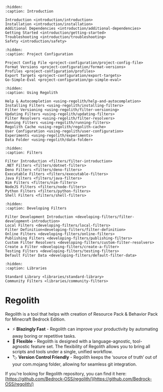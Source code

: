 ```{toctree}
:hidden:
:caption: Introduction

Introduction <introduction/introduction>
Installation <introduction/installation>
Additional Dependencies <introduction/additional-dependencies>
Getting Started <introduction/getting-started>
Troubleshooting <introduction/troubleshooting>
Safety <introduction/safety>
```

```{toctree}
:hidden:
:caption: Project Configuration

Project Config File <project-configuration/project-config-file>
Format Versions <project-configuration/format-versions>
Profiles <project-configuration/profiles>
Export Targets <project-configuration/export-targets>
Go-Simple-Eval <project-configuration/go-simple-eval>
```

```{toctree}
:hidden:
:caption: Using Regolith

Help & Autocompletion <using-regolith/help-and-autocompletion>
Installing Filters <using-regolith/installing-filters>
Filter Versioning <using-regolith/filter-versioning>
Updating Filters <using-regolith/updating-filters>
Filter Resolvers <using-regolith/filter-resolvers>
Running Filters <using-regolith/running-filters>
Regolith Cache <using-regolith/regolith-cache>
User Configuration <using-regolith/user-configuration>
Experiments <using-regolith/experiments>
Data Folder <using-regolith/data-folder>

```

```{toctree}
:hidden:
:caption: Filters

Filter Introduction <filters/filter-introduction>
.NET Filters <filters/dotnet-filters>
Deno Filters <filters/deno-filters>
Executable Filters <filters/executable-filters>
Java Filters <filters/java-filters>
Nim Filters <filters/nim-filters>
NodeJS Filters <filters/node-filters>
Python Filters <filters/python-filters>
Shell Filters <filters/shell-filters>
```

```{toctree}
:hidden:
:caption: Developing Filters

Filter Development Introduction <developing-filters/filter-development-introduction>
Local Filters <developing-filters/local-filters>
Filter Definition<developing-filters/filter-definition>
Online Filters <developing-filters/online-filters>
Publishing Filters <developing-filters/publishing-filters>
Custom Filter Resolvers <developing-filters/custom-filter-resolvers>
Create a Filter <developing-filters/create-a-filter>
Testing Filters <developing-filters/testing-filters>
Default Filter Data <developing-filters/default-filter-data>
```

```{toctree}
:hidden:
:caption: Libraries

Standard Library <libraries/standard-library>
Community Filters <libraries/community-filters>
```

# Regolith
Regolith is a tool that helps with creation of Resource Pack & Behavior Pack for Minecraft Bedrock Edition.

- ⚡️ **Blazingly Fast** - Regolith can improve your productivity by automating away boring or repetitive tasks.
- 🧩 **Flexible** - Regolith is designed with a language-agnostic, tool-agnostic feature set. The flexibility of Regolith allows you to bring all scripts and tools under a single, unified workflow.
- 🏷️ **Version Control Friendly** - Regolith keeps the ‘source of truth’ out of your com.mojang folder, allowing for seamless git integration.


If you're looking for Regolith repository, you can find it here: [https://github.com/Bedrock-OSS/regolith/](https://github.com/Bedrock-OSS/regolith/)
